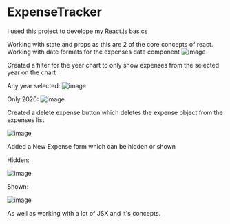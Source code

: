 # ExpenseTracker

I used this project to develope my React.js basics

Working with state and props as this are 2 of the core concepts of react. 
Working with date formats for the expenses date component
![image](https://user-images.githubusercontent.com/80704302/205447859-db45b1d2-f0b3-4054-85bc-43a71bfc7726.png)

Created a filter for the year chart to only show expenses from the selected year on the chart

Any year selected:
![image](https://user-images.githubusercontent.com/80704302/205447889-2ce8476c-0fa0-48ed-bf0e-f8c74da49080.png)

Only 2020:
![image](https://user-images.githubusercontent.com/80704302/205447898-63b0ce40-3842-4214-854c-a71c42158526.png)

Created a delete expense button which deletes the expense object from the expenses list

![image](https://user-images.githubusercontent.com/80704302/205447983-d762d90f-1086-4570-9956-bf7a09b2feee.png)

Added a New Expense form which can be hidden or shown

Hidden: 

![image](https://user-images.githubusercontent.com/80704302/205448071-c34c5df6-1a65-4516-af9a-ea51f0dc7d00.png)

Shown: 

![image](https://user-images.githubusercontent.com/80704302/205448107-bba24d60-67ed-4e1d-a039-443297dedb57.png)


As well as working with a lot of JSX and it's concepts.
